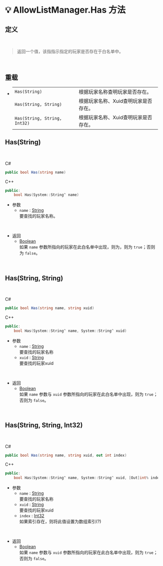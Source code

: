 # 💡 AllowListManager.Has 方法

## 定义

<br>

> 返回一个值，该指指示指定的玩家是否存在于白名单中。

<br>

## 重载
- 
    |||
    |-|-|
    |`Has(String)`|根据玩家名称查明玩家是否存在。|
    |`Has(String, String)`|根据玩家名称、Xuid查明玩家是否存在。|
    |`Has(String, String, Int32)`|根据玩家名称、Xuid查明玩家是否存在。|

## Has(String)

<br>

C#
```cs
public bool Has(string name)
```
C++
```cpp
public:
    bool Has(System::String^ name)
```

- 参数
  - `name` : [String](https://docs.microsoft.com/zh-cn/DotNET/api/system.string?view=net-6.0)  
    要查找的玩家名称。

<br>

- 返回
  - [Boolean](https://docs.microsoft.com/zh-cn/DotNET/api/system.boolean?view=net-6.0)  
    如果 `name` 参数所指向的玩家在此白名单中出现，则为，则为 `true`；否则为 `false`。
  
<br>

## Has(String, String)

<br>

C#
```cs
public bool Has(string name, string xuid)
```
C++
```cpp
public:
    bool Has(System::String^ name, System::String^ xuid)
```

- 参数
  - `name` : [String](https://docs.microsoft.com/zh-cn/DotNET/api/system.string?view=net-6.0)  
    要查找的玩家名称
  - `xuid` : [String](https://docs.microsoft.com/zh-cn/DotNET/api/system.string?view=net-6.0)  
    要查找的玩家xuid

<br>

- 返回
  - [Boolean](https://docs.microsoft.com/zh-cn/DotNET/api/system.boolean?view=net-6.0)  
    如果 `name` 参数与 `xuid` 参数所指向的玩家在此白名单中出现，则为 `true`；否则为 `false`。
  
<br>

## Has(String, String, Int32)

<br>

C#
```cs
public bool Has(string name, string xuid, out int index)
```
C++
```cpp
public:
    bool Has(System::String^ name, System::String^ xuid, [Out]int% index)
```

- 参数
  - `name` : [String](https://docs.microsoft.com/zh-cn/DotNET/api/system.string?view=net-6.0)  
    要查找的玩家名称
  - `xuid` : [String](https://docs.microsoft.com/zh-cn/DotNET/api/system.string?view=net-6.0)  
    要查找的玩家xuid
  - `index` : [Int32](https://docs.microsoft.com/zh-cn/DotNET/api/system.int32?view=net-6.0)  
    如果索引存在，则将此值设置为数组索引(?)

<br>

- 返回
  - [Boolean](https://docs.microsoft.com/zh-cn/DotNET/api/system.boolean?view=net-6.0)  
    如果 `name` 参数与 `xuid` 参数所指向的玩家在此白名单中出现，则为 `true`；否则为 `false`。
  
<br>